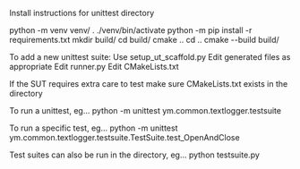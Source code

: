 Install instructions for unittest directory

python -m venv venv/
. ./venv/bin/activate
python -m pip install -r requirements.txt
mkdir build/
cd build/
cmake ..
cd ..
cmake --build build/

To add a new unittest suite:
Use setup_ut_scaffold.py
Edit generated files as appropriate
Edit runner.py
Edit CMakeLists.txt

If the SUT requires extra care to test make sure CMakeLists.txt exists in the directory

To run a unittest, eg...
python -m unittest ym.common.textlogger.testsuite

To run a specific test, eg...
python -m unittest ym.common.textlogger.testsuite.TestSuite.test_OpenAndClose

Test suites can also be run in the directory, eg...
python testsuite.py
